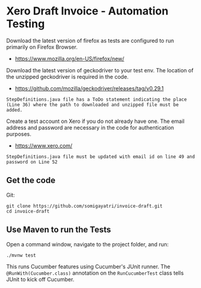# Xero Draft Invoice - Automation Testing

Download the latest version of firefox as tests are configured to run primarily on Firefox Browser.
* https://www.mozilla.org/en-US/firefox/new/

Download the latest version of geckodriver to your test env. The location of the unzipped geckodriver is required in the code.
* https://github.com/mozilla/geckodriver/releases/tag/v0.29.1
```
StepDefinitions.java file has a ToDo statement indicating the place (Line 36) where the path to downloaded and unzipped file must be added.
```
Create a test account on Xero if you do not already have one. The email address and password are necessary in the code for authentication purposes.
* https://www.xero.com/
```
StepDefinitions.java file must be updated with email id on line 49 and password on Line 52  
```

## Get the code

Git:

    git clone https://github.com/somigayatri/invoice-draft.git
    cd invoice-draft


## Use Maven to run the Tests

Open a command window, navigate to the project folder, and run:

    ./mvnw test

This runs Cucumber features using Cucumber's JUnit runner. The `@RunWith(Cucumber.class)` annotation on the 
`RunCucumberTest` class tells JUnit to kick off Cucumber.



